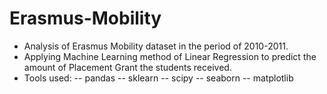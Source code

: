 # Erasmus-Mobility

- Analysis of Erasmus Mobility dataset in the period of 2010-2011.
- Applying Machine Learning method of Linear Regression to predict the amount of Placement Grant the students received.
- Tools used:
 -- pandas
 -- sklearn
 -- scipy
 -- seaborn
 -- matplotlib
